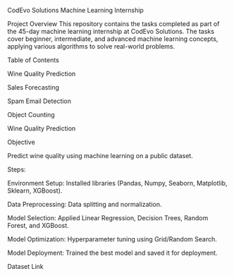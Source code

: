 CodEvo Solutions Machine Learning Internship



Project Overview
This repository contains the tasks completed as part of the 45-day machine learning internship at CodEvo Solutions. The tasks cover beginner, intermediate, and advanced machine learning concepts, applying various algorithms to solve real-world problems.

Table of Contents


Wine Quality Prediction

Sales Forecasting

Spam Email Detection

Object Counting

Wine Quality Prediction

Objective

Predict wine quality using machine learning on a public dataset.

Steps:

Environment Setup: Installed libraries (Pandas, Numpy, Seaborn, Matplotlib, Sklearn, XGBoost).

Data Preprocessing: Data splitting and normalization.

Model Selection: Applied Linear Regression, Decision Trees, Random Forest, and XGBoost.

Model Optimization: Hyperparameter tuning using Grid/Random Search.

Model Deployment: Trained the best model and saved it for deployment.

Dataset Link

